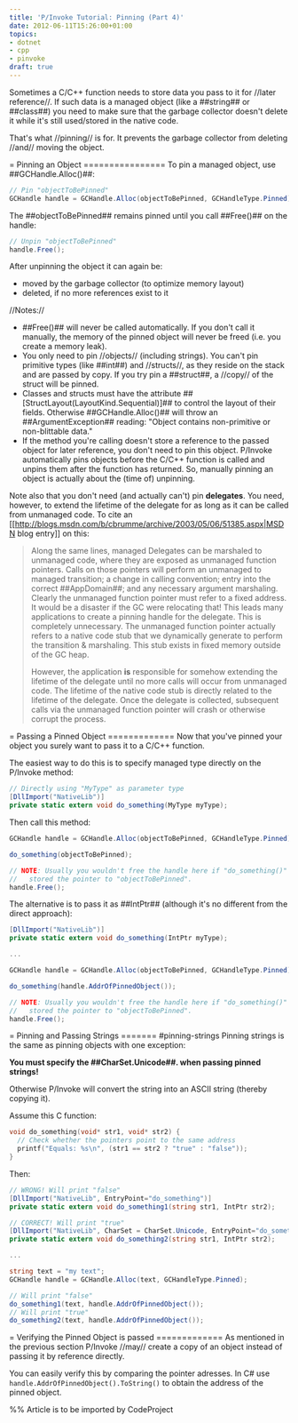 ```yaml
---
title: 'P/Invoke Tutorial: Pinning (Part 4)'
date: 2012-06-11T15:26:00+01:00
topics:
- dotnet
- cpp
- pinvoke
draft: true
---
```


Sometimes a C/C++ function needs to store data you pass to it for //later reference//. If such data is a managed object (like a ##string## or ##class##) you need to make sure that the garbage collector doesn't delete it while it's still used/stored in the native code.

That's what //pinning// is for. It prevents the garbage collector from deleting //and// moving the object.

<!--more-->

= Pinning an Object ================
To pin a managed object, use ##GCHandle.Alloc()##:

```c#
// Pin "objectToBePinned"
GCHandle handle = GCHandle.Alloc(objectToBePinned, GCHandleType.Pinned);
```

The ##objectToBePinned## remains pinned until you call ##Free()## on the handle:

```c#
// Unpin "objectToBePinned"
handle.Free();
```

After unpinning the object it can again be:

 * moved by the garbage collector (to optimize memory layout)
 * deleted, if no more references exist to it

//Notes://
 * ##Free()## will never be called automatically. If you don't call it manually, the memory of the pinned object will never be freed (i.e. you create a memory leak).
 * You only need to pin //objects// (including strings). You can't pin primitive types (like ##int##) and //structs//, as they reside on the stack and are passed by copy. If you try pin a ##struct##, a //copy// of the struct will be pinned.
 * Classes and structs must have the attribute ##[StructLayout(LayoutKind.Sequential)]## to control the layout of their fields. Otherwise ##GCHandle.Alloc()## will throw an ##ArgumentException## reading: "Object contains non-primitive or non-blittable data."
 * If the method you're calling doesn't store a reference to the passed object for later reference, you don't need to pin this object. P/Invoke automatically pins objects before the C/C++ function is called and unpins them after the function has returned. So, manually pinning an object is actually about the (time of) unpinning.

Note also that you don't need (and actually can't) pin **delegates**. You need, however, to extend the lifetime of the delegate for as long as it can be called from unmanaged code. To cite an [[http://blogs.msdn.com/b/cbrumme/archive/2003/05/06/51385.aspx|MSDN blog entry]] on this:

>Along the same lines, managed Delegates can be marshaled to unmanaged code, where they are exposed as unmanaged function pointers. Calls on those pointers will perform an unmanaged to managed transition; a change in calling convention; entry into the correct ##AppDomain##; and any necessary argument marshaling.  Clearly the unmanaged function pointer must refer to a fixed address. It would be a disaster if the GC were relocating that!  This leads many applications to create a pinning handle for the delegate. This is completely unnecessary.  The unmanaged function pointer actually refers to a native code stub that we dynamically generate to perform the transition & marshaling.  This stub exists in fixed memory outside of the GC heap.
>
> However, the application **is** responsible for somehow extending the lifetime of the delegate until no more calls will occur from unmanaged code. The lifetime of the native code stub is directly related to the lifetime of the delegate.  Once the delegate is collected, subsequent calls via the unmanaged function pointer will crash or otherwise corrupt the process.

= Passing a Pinned Object =============
Now that you've pinned your object you surely want to pass it to a C/C++ function.

The easiest way to do this is to specify managed type directly on the P/Invoke method:

```c#
// Directly using "MyType" as parameter type
[DllImport("NativeLib")]
private static extern void do_something(MyType myType);
```

Then call this method:

```c#
GCHandle handle = GCHandle.Alloc(objectToBePinned, GCHandleType.Pinned);

do_something(objectToBePinned);

// NOTE: Usually you wouldn't free the handle here if "do_something()"
//   stored the pointer to "objectToBePinned".
handle.Free();
```

The alternative is to pass it as ##IntPtr## (although it's no different from the direct approach):

```c# highlight=2,8
[DllImport("NativeLib")]
private static extern void do_something(IntPtr myType);

...

GCHandle handle = GCHandle.Alloc(objectToBePinned, GCHandleType.Pinned);

do_something(handle.AddrOfPinnedObject());

// NOTE: Usually you wouldn't free the handle here if "do_something()"
//   stored the pointer to "objectToBePinned".
handle.Free();
```


= Pinning and Passing Strings ======= #pinning-strings
Pinning strings is the same as pinning objects with one exception:

  **You must specify the ##CharSet.Unicode##. when passing pinned strings!**

Otherwise P/Invoke will convert the string into an ASCII string (thereby copying it).

Assume this C function:

```c++
void do_something(void* str1, void* str2) {
  // Check whether the pointers point to the same address
  printf("Equals: %s\n", (str1 == str2 ? "true" : "false"));
}
```

Then:

```c#
// WRONG! Will print "false"
[DllImport("NativeLib", EntryPoint="do_something")]
private static extern void do_something1(string str1, IntPtr str2);

// CORRECT! Will print "true"
[DllImport("NativeLib", CharSet = CharSet.Unicode, EntryPoint="do_something")]
private static extern void do_something2(string str1, IntPtr str2);

...

string text = "my text";
GCHandle handle = GCHandle.Alloc(text, GCHandleType.Pinned);

// Will print "false"
do_something1(text, handle.AddrOfPinnedObject());
// Will print "true"
do_something2(text, handle.AddrOfPinnedObject());
```

= Verifying the Pinned Object is passed =============
As mentioned in the previous section P/Invoke //may// create a copy of an object instead of passing it by reference directly.

You can easily verify this by comparing the pointer adresses. In C# use `handle.AddrOfPinnedObject().ToString()` to obtain the address of the pinned object.


%% Article is to be imported by CodeProject
<a href="http://www.codeproject.com/script/Articles/BlogFeedList.aspx?amid=274673" rel="tag" style="display:none">CodeProject</a>
